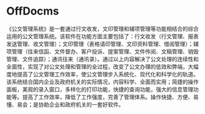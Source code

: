 # OffDocms
 《公文管理系统》是一套通过行文收发，文印管理和辅项管理等功能相结合的综合运用的公文管理系统。该软件在功能方面主要包括了：行文收发（行文管理、报表发送管理、收文管理）；文印管理（表格请印管理、文印资料管理、借阅管理）；辅项管理（往来信函、文件督办、客户投诉、提案管理、文件传阅、文稿管理、销毁管理、文件追踪）；通讯往来（通讯录）。通过以上内容解决了公文处理的连续性和全面性，实现了对公文处理和管理的全过程，改变了公文办理的低效和弊端，大幅度地提高了公文管理工作效率，使公文管理步入系统化、现代化和科学化的轨道。 该系统结合国内企业及政府机关的实际情况，内容科学、全面而实用；简捷的操作面板，美观的录入窗口，多样化的打印功能，快捷的查询功能，强大的信息管理功能等。提高了工作效率，降低了工作强度，完善了管理体系。操作快捷、方便、易懂、易会；是协助企业和政府机关的一套好软件。
